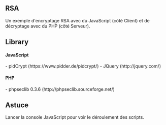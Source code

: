 RSA
----------------------------
Un exemple d'encryptage RSA avec du JavaScript (côté Client) et
de décryptage avec du PHP (côté Serveur).

Library
----------------------------
<h4>JavaScript</h4>
- pidCrypt    (https://www.pidder.de/pidcrypt/)
- JQuery      (http://jquery.com/)

<h4>PHP</h4>
- phpseclib 0.3.6 (http://phpseclib.sourceforge.net/)

Astuce
----------------------------
Lancer la console JavaScript pour voir le déroulement des scripts.
